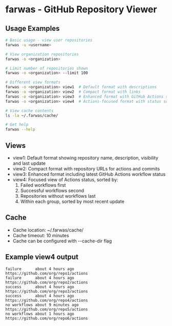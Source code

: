 # farwas - GitHub Repository Viewer

## Usage Examples

```bash
# Basic usage - view user repositories
farwas -u <username>

# View organization repositories
farwas -o <organization>

# Limit number of repositories shown
farwas -o <organization> --limit 100

# Different view formats
farwas -o <organization> view1  # Default format with descriptions
farwas -o <organization> view2  # Compact format with links
farwas -o <organization> view3  # Enhanced format with GitHub Actions status
farwas -o <organization> view4  # Actions-focused format with status sorting

# View cache contents
ls -la ~/.farwas/cache/

# Get help
farwas --help
```

## Views
- view1: Default format showing repository name, description, visibility and last update
- view2: Compact format with repository URLs for actions and commits
- view3: Enhanced format including latest GitHub Actions workflow status
- view4: Focused view of Actions status, sorted by:
  1. Failed workflows first
  2. Successful workflows second 
  3. Repositories without workflows last
  4. Within each group, sorted by most recent update

## Cache
- Cache location: ~/.farwas/cache/
- Cache timeout: 10 minutes
- Cache can be configured with --cache-dir flag

## Example view4 output
```
failure      about 4 hours ago         https://github.com/org/repo1/actions
failure      about 4 hours ago         https://github.com/org/repo2/actions
success      about 4 hours ago         https://github.com/org/repo3/actions
success      about 4 hours ago         https://github.com/org/repo4/actions
no workflows about 9 minutes ago       https://github.com/org/repo5/actions
no workflows about 1 hours ago         https://github.com/org/repo6/actions
```